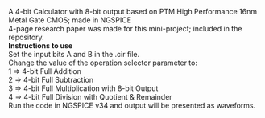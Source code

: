 A 4-bit Calculator with 8-bit output based on PTM High Performance 16nm Metal Gate CMOS; made in NGSPICE\
4-page research paper was made for this mini-project; included in the repository.\
**Instructions to use**\
Set the input bits A and B in the .cir file.\
Change the value of the operation selector parameter to:\
1 => 4-bit Full Addition\
2 => 4-bit Full Subtraction\
3 => 4-bit Full Multiplication with 8-bit Output\
4 => 4-bit Full Division with Quotient & Remainder\
Run the code in NGSPICE v34 and output will be presented as waveforms.


